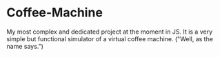 # Coffee-Machine
My most complex and dedicated project at the moment in JS.
It is a very simple but functional simulator of a virtual coffee machine.
("Well, as the name says.")
